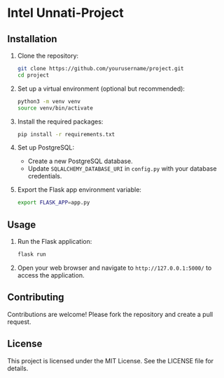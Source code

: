 #  Intel Unnati-Project



## Installation

1. Clone the repository:
    ```bash
    git clone https://github.com/yourusername/project.git
    cd project
    ```

2. Set up a virtual environment (optional but recommended):
    ```bash
    python3 -m venv venv
    source venv/bin/activate
    ```

3. Install the required packages:
    ```bash
    pip install -r requirements.txt
    ```

4. Set up PostgreSQL:
    - Create a new PostgreSQL database.
    - Update `SQLALCHEMY_DATABASE_URI` in `config.py` with your database credentials.

5. Export the Flask app environment variable:
    ```bash
    export FLASK_APP=app.py
    ```

## Usage

1. Run the Flask application:
    ```bash
    flask run
    ```

2. Open your web browser and navigate to `http://127.0.0.1:5000/` to access the application.

## Contributing

Contributions are welcome! Please fork the repository and create a pull request.

## License

This project is licensed under the MIT License. See the LICENSE file for details.
